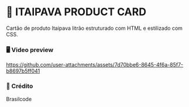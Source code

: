 # :beer: ITAIPAVA PRODUCT CARD

Cartão de produto Itaipava litrão estruturado com HTML e estilizado com CSS.


### :desktop_computer: Video preview

https://github.com/user-attachments/assets/7d70bbe6-8645-4f6a-85f7-b8697b5ff041

### :memo: Crédito
Brasilcode